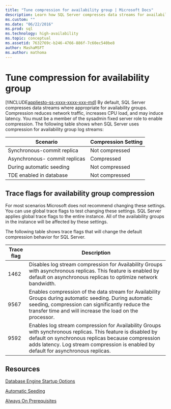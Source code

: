 ```yaml
---
title: "Tune compression for availability group | Microsoft Docs"
description: Learn how SQL Server compresses data streams for availability groups, which reduces network traffic, increases CPU load, and may induce latency.
ms.custom: ""
ms.date: "06/22/2016"
ms.prod: sql
ms.technology: high-availability
ms.topic: conceptual
ms.assetid: 7632769c-b246-4766-886f-7c60ec540be8
author: MashaMSFT
ms.author: mathoma
---
```

# Tune compression for availability group
[!INCLUDE[appliesto-ss-xxxx-xxxx-xxx-md](../../../includes/applies-to-version/sqlserver.md)]
By default, SQL Server compresses data streams where appropriate for availability groups. Compression reduces network traffic, increases CPU load, and may induce latency. You must be a member of the sysadmin fixed server role to enable compression. The following table shows when SQL Server uses compression for availability group log streams:

| Scenario | Compression Setting
| ---- | ----
| Synchronous-commit replica | Not compressed
| Asynchronous- commit replicas | Compressed
| During automatic seeding | Not compressed
| TDE enabled in database  | Not compressed

## Trace flags for availability group compression 

For most scenarios Microsoft does not recommend changing these settings. You can use global trace flags to test changing these settings. SQL Server applies global trace flags to the entire instance. All of the availability groups in the instance will be affected by these settings.  

The following table shows trace flags that will change the default compression behavior for SQL Server. 

Trace flag | Description
------------- | -------------
1462          | Disables log stream compression for Availability Groups with asynchronous replicas. This feature is enabled by default on asynchronous replicas to optimize network bandwidth.
9567          | Enables compression of the data stream for Availability Groups during automatic seeding. During automatic seeding, compression can significantly reduce the transfer time and will increase the load on the processor.
9592          | Enables log stream compression for Availability Groups with synchronous replicas. This feature is disabled by default on synchronous replicas because compression adds latency. Log stream compression is enabled by default for asynchronous replicas.


## Resources


[Database Engine Startup Options](../../../database-engine/configure-windows/database-engine-service-startup-options.md)

[Automatic Seeding](https://msdn.microsoft.com/library/mt735149(SQL.130).aspx)

[Always On Prerequisites](prereqs-restrictions-recommendations-always-on-availability.md) 
